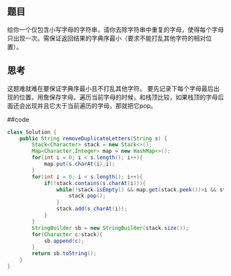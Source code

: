 ## 题目
给你一个仅包含小写字母的字符串，请你去除字符串中重复的字母，使得每个字母只出现一次。需保证返回结果的字典序最小（要求不能打乱其他字符的相对位置）。

## 思考
这题难就难在要保证字典序最小且不打乱其他字符。
要先记录下每个字母最后出现的位置，用詹保存字母。遍历当前字母的时候，和栈顶比较，如果栈顶的字母后面还会出现并且它大于当前遍历的字母，那就把它pop。

##code
```java
class Solution {
    public String removeDuplicateLetters(String s) {
        Stack<Character> stack = new Stack<>();
        Map<Character,Integer> map = new HashMap<>();
        for(int i = 0; i < s.length(); i++){
            map.put(s.charAt(i),i);
        }
        for(int i = 0; i < s.length(); i++){
            if(!stack.contains(s.charAt(i))){
                while(!stack.isEmpty() && map.get(stack.peek())>i && stack.peek() > s.charAt(i)){  //必须用while而不是if
                    stack.pop(); 
                }
                stack.add(s.charAt(i));
            }
        }
        StringBuilder sb = new StringBuilder(stack.size());
        for(Character c:stack){
            sb.append(c);
        }
        return sb.toString();
    }
}
```